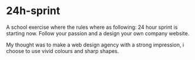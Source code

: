 # 24h-sprint
 
 A school exercise where the rules where as following: 
 24 hour sprint is starting now. Follow your passion and a design your own company website.
 
 My thought was to make a web design agency with a strong impression, i choose to use vivid colours and sharp shapes. 
